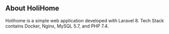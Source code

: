 ## About HoliHome
Holihome is a simple web application developed with Laravel 8.
Tech Stack contains Docker, Nginx, MySQL 5.7, and PHP 7.4.
